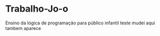 # Trabalho-Jo-o
Ensino da lógica de programação para público infantil
teste
mudei aqui tambem
aparece
